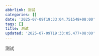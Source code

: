 ```yaml
---
abbrlink: 测试
categories: []
date: '2025-07-09T19:33:04.751548+08:00'
tags: []
title: 测试
updated: '2025-07-09T19:33:05.477+08:00'
---
```

测试
